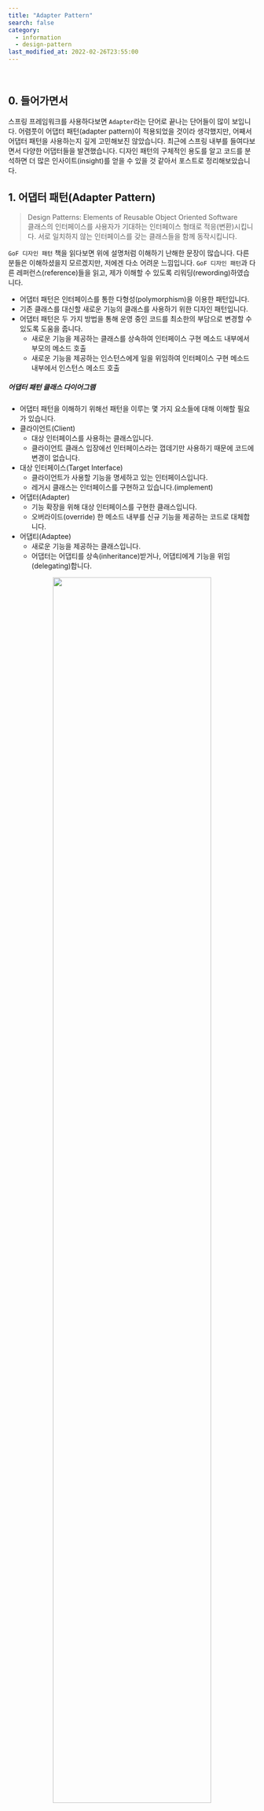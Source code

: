 ```yaml
---
title: "Adapter Pattern"
search: false
category:
  - information
  - design-pattern
last_modified_at: 2022-02-26T23:55:00
---
```


<br>

## 0. 들어가면서

스프링 프레임워크를 사용하다보면 `Adapter`라는 단어로 끝나는 단어들이 많이 보입니다. 
어렴풋이 어댑터 패턴(adapter pattern)이 적용되었을 것이라 생각했지만, 어째서 어댑터 패턴을 사용하는지 깊게 고민해보진 않았습니다. 
최근에 스프링 내부를 들여다보면서 다양한 어댑터들을 발견했습니다. 
디자인 패턴의 구체적인 용도를 알고 코드를 분석하면 더 많은 인사이트(insight)를 얻을 수 있을 것 같아서 포스트로 정리해보았습니다. 

## 1. 어댑터 패턴(Adapter Pattern)

> Design Patterns: Elements of Reusable Object Oriented Software<br>
> 클래스의 인터페이스를 사용자가 기대하는 인터페이스 형태로 적응(변환)시킵니다. 
> 서로 일치하지 않는 인터페이스를 갖는 클래스들을 함께 동작시킵니다. 

`GoF 디자인 패턴` 책을 읽다보면 위에 설명처럼 이해하기 난해한 문장이 많습니다. 
다른 분들은 이해하셨을지 모르겠지만, 저에겐 다소 어려운 느낌입니다. 
`GoF 디자인 패턴`과 다른 레퍼런스(reference)들을 읽고, 제가 이해할 수 있도록 리워딩(rewording)하였습니다. 
- 어댑터 패턴은 인터페이스를 통한 다형성(polymorphism)을 이용한 패턴입니다.
- 기존 클래스를 대신할 새로운 기능의 클래스를 사용하기 위한 디자인 패턴입니다. 
- 어댑터 패턴은 두 가지 방법을 통해 운영 중인 코드를 최소한의 부담으로 변경할 수 있도록 도움을 줍니다.
    - 새로운 기능을 제공하는 클래스를 상속하여 인터페이스 구현 메소드 내부에서 부모의 메소드 호출
    - 새로운 기능을 제공하는 인스턴스에게 일을 위임하여 인터페이스 구현 메소드 내부에서 인스턴스 메소드 호출

##### 어댑터 패턴 클래스 다이어그램
- 어댑터 패턴을 이해하기 위해선 패턴을 이루는 몇 가지 요소들에 대해 이해할 필요가 있습니다. 
- 클라이언트(Client)
    - 대상 인터페이스를 사용하는 클래스입니다.
    - 클라이언트 클래스 입장에선 인터페이스라는 껍데기만 사용하기 때문에 코드에 변경이 없습니다.
- 대상 인터페이스(Target Interface) 
    - 클라이언트가 사용할 기능을 명세하고 있는 인터페이스입니다.
    - 레거시 클래스는 인터페이스를 구현하고 있습니다.(implement) 
- 어댑터(Adapter)
    - 기능 확장을 위해 대상 인터페이스를 구현한 클래스입니다.
    - 오버라이드(override) 한 메소드 내부를 신규 기능을 제공하는 코드로 대체합니다.
- 어댑티(Adaptee)
    - 새로운 기능을 제공하는 클래스입니다.
    - 어댑터는 어댑티를 상속(inheritance)받거나, 어댑티에게 기능을 위임(delegating)합니다.

<p align="center">
    <img src="/images/adapter-pattern-01.JPG" width="80%" class="image__border">
</p>
<center>https://yaboong.github.io/design-pattern/2018/10/15/adapter-pattern/</center>

## 2. 어댑터 패턴 적용하기

이해도를 높히고자 간단한 예시 코드를 작성해보았습니다. 
어댑터 패턴을 적용하기 위한 시나리오와 클래스 구조는 다음과 같습니다. 
- 현재 사용자 세션 정보를 데이터베이스에 저장하고 있습니다.
- 속도 개선을 위해 레디스(redis) 같은 캐시 서비스를 사용하고 싶습니다.
- 운영하는 세션 관리 코드를 큰 변경 없이 새로운 기능으로 대체하고 싶습니다.
- `SessionHandler` 클래스
    - 어댑터 패턴에서 클라이언트 클래스 역할을 수행합니다.
    - 어플리케이션은 `SessionHandler` 클래스를 통해 사용자 세션 정보를 저장, 획득, 삭제합니다.
- `SessionRegistry` 인터페이스
    - 어댑터 패턴에서 대상 인터페이스 역할을 수행합니다.
    - `SessionHandler` 클래스는 `SessionRegistry` 구현체를 통해 세션 정보를 저장, 획득, 삭제합니다. 
- `JdbcSessionRegistry` 클래스
    - 어댑터 패턴에서 레거시 기능을 제공하는 클래스입니다. 
    - `SessionRegistry` 인터페이스를 구현하였으며, 데이터베이스에 세션 정보를 저장, 획득, 삭제합니다.

##### 클래스 다이어그램

<p align="center">
    <img src="/images/adapter-pattern-02.JPG" width="80%" class="image__border">
</p>

### 2.1. 기존 레거시 코드 살펴보기

#### 2.1.1. SessionHandler 클래스
- 어댑터 패턴에서 클라이언트 역할입니다.
- `getSession` 메소드 
    - `SessionRegistry` 구현체를 이용하여 `sessionId`에 해당하는 세션 정보를 가져옵니다.
    - 세션 정보가 없다면 예외를 발생시킵니다.
- `putSession` 메소드
    - `SessionRegistry` 구현체를 이용하여 `sessionId`에 매칭되는 세션 정보를 입력합니다.
    - 처리 시 예외가 발생하면 이를 한 차례 묶어서 던집니다.
- `deleteSession` 메소드
    - `SessionRegistry` 구현체를 이용하여 `sessionId`에 해당하는 세션 정보를 삭제합니다.
    - 처리 시 예외가 발생하면 이를 한 차례 묶어서 던집니다.
     
```java
package action.in.blog;

public class SessionHandler {

    private final SessionRegistry sessionRegistry;

    public SessionHandler(SessionRegistry sessionRegistry) {
        this.sessionRegistry = sessionRegistry;
    }

    public Object getSession(String sessionId) {
        Object session = sessionRegistry.getSession(sessionId);
        if (session == null) {
            throw new RuntimeException("session does not exist");
        }
        return session;
    }

    public void putSession(String sessionId, Object session) {
        try {
            sessionRegistry.putSession(sessionId, session);
        } catch (RuntimeException re) {
            new RuntimeException("error when putting session", re);
        }
    }

    public void deleteSession(String sessionId) {
        try {
            sessionRegistry.deleteSession(sessionId);
        } catch (RuntimeException re) {
            new RuntimeException("error when deleting session", re);
        }
    }
}
```

#### 2.1.2. SessionRegistry 인터페이스
- 어댑터 패턴에서 대상 인터페이스 역할입니다.
- 세션 레지스트리로서 세션을 저장, 삭제, 조회하는 기능을 제공합니다.

```java
package action.in.blog;

public interface SessionRegistry {

    Object getSession(String sessionId);

    void putSession(String sessionId, Object session);

    void deleteSession(String sessionId);
}
```

#### 2.1.3. JdbcSessionRegistry 클래스
- 기존에 사용하는 레거시 코드입니다.
- 대상 인터페이스를 구현하고 있습니다.
- 실제 쿼리를 수행하지 않고 로그로 기능을 표현하였습니다.

```java
package action.in.blog;

public class JdbcSessionRegistry implements SessionRegistry {

    @Override
    public Object getSession(String sessionId) {
        System.out.println("select s from tb_session s where session_id = " + sessionId);
        return new Object();
    }

    @Override
    public void putSession(String sessionId, Object session) {
        System.out.println(
                " insert into tb_session " +
                "   (session_id, session) " +
                " values " +
                "   (" + sessionId + ", " + session + " )" +
                " on duplicate key update " +
                "   session=" + session
        );
    }

    @Override
    public void deleteSession(String sessionId) {
        System.out.println("delete from tb_session s where session_id = " + sessionId);
    }
}
```

#### 2.1.4. RedisSessionClient 클래스
- 어댑터 패턴에서 어댑티(adaptee) 역할입니다.
- 레디스를 이용한 세션 관리 기능을 제공합니다.
- 실제 기능 대신 로그로 기능을 표현하였습니다.
- 타 부서에서 클래스 같은 라이브러리 형태로 제공받은 기능이라고 생각하면 이해하는데 도움이 됩니다.
    - 클래스로 받았으므로 개발자가 직접 수정 불가능합니다.

```java
package action.in.blog;

public class RedisSessionClient {

    public Object get(String sessionId) {
        System.out.println("find session by session_id(" + sessionId + ") from redis");
        return new Object();
    }

    public void post(String sessionId, Object session) {
        System.out.println("post session info(" +
                session +
                ") with session_id(" +
                sessionId +
                ") into redis");
    }

    public void delete(String sessionId) {
        System.out.println("delete session by session_id(" + sessionId + ") from redis");
    }
}
```

### 2.2. 어댑터 클래스 만들기

기존 레지스트리를 사용하는 코드를 레디스 클라이언트를 사용할 수 있도록 확장합니다. 
중간 어댑터 클래스가 우리가 일상 생활에 사용하는 콘센트 어댑터처럼 중간 변환 작업을 수행해줍니다. 
세션 핸들러 쪽에선 여전히 세션 레지스트리를 사용하는 것처럼 보이지만, 실제 내부에선 기존과 전혀 다른 메커니즘으로 세션 관리가 수행됩니다.

#### 2.2.1. 클래스 상속 어댑터 패턴

클래스 상속을 통해 어댑터 패턴을 구현합니다. 

##### 어댑터 클래스
- 어댑티 클래스를 부모 클래스로 상속받습니다.
- 대상 인터페이스를 구현합니다.
- 대상 인터페이스 내부 기능을 부모 클래스의 기능으로 대체합니다. 

```java
package action.in.blog.inheritance;

import action.in.blog.RedisSessionClient;
import action.in.blog.SessionRegistry;

public class ClientRegistryAdapter extends RedisSessionClient implements SessionRegistry {

    @Override
    public Object getSession(String sessionId) {
        return super.get(sessionId);
    }

    @Override
    public void putSession(String sessionId, Object session) {
        super.post(sessionId, session);
    }

    @Override
    public void deleteSession(String sessionId) {
        super.delete(sessionId);
    }
}
```

##### 코드 사용 위치 변경
- `SessionHandler` 클래스를 생성하는 코드만 변경합니다.
    - `JdbcSessionRegistry` 대신 `ClientRegistryAdapter` 인스턴스를 전달힙니다.
- 레거시 코드 변경은 없습니다. 
    - `SessionHandler` 클래스 
    - `SessionRegistry` 인터페이스
    - `JdbcSessionRegistry` 클래스

```java
package action.in.blog.inheritance;

import action.in.blog.SessionHandler;

public class InheritanceUsage {

    public static void main(String[] args) {

        // legacy
        // SessionHandler sessionHandler = new SessionHandler(new JdbcSessionRegistry());

        // new
        ClientRegistryAdapter adapter = new ClientRegistryAdapter();
        SessionHandler sessionHandler = new SessionHandler(adapter);

        sessionHandler.getSession("J12345");
    }
}
```

##### 변경된 클래스 다이어그램

<p align="center">
    <img src="/images/adapter-pattern-03.JPG" width="80%" class="image__border">
</p>

#### 2.2.2. 인스턴스 어댑터 패턴

위임을 통해 어댑터 패턴을 구현합니다.

##### 어댑터 클래스

```java
package action.in.blog.delegate;

import action.in.blog.RedisSessionClient;
import action.in.blog.SessionRegistry;

public class ClientRegistryAdapter implements SessionRegistry {

    private final RedisSessionClient redisSessionClient;

    public ClientRegistryAdapter(RedisSessionClient redisSessionClient) {
        this.redisSessionClient = redisSessionClient;
    }

    @Override
    public Object getSession(String sessionId) {
        return redisSessionClient.get(sessionId);
    }

    @Override
    public void putSession(String sessionId, Object session) {
        redisSessionClient.post(sessionId, session);
    }

    @Override
    public void deleteSession(String sessionId) {
        redisSessionClient.delete(sessionId);
    }
}
```

##### 코드 사용 위치 변경
- `SessionHandler` 클래스를 생성하는 코드만 변경합니다.
    - `ClientRegistryAdapter`에게 `RedisSessionClient` 인스턴스를 전달합니다.
    - `JdbcSessionRegistry` 대신 `ClientRegistryAdapter` 인스턴스를 전달힙니다.
- 레거시 코드 변경은 없습니다. 
    - `SessionHandler` 클래스 
    - `SessionRegistry` 인터페이스
    - `JdbcSessionRegistry` 클래스

```java
package action.in.blog.delegate;

import action.in.blog.RedisSessionClient;
import action.in.blog.SessionHandler;

public class DelegateUsage {

    public static void main(String[] args) {

        // legacy
        // SessionHandler sessionHandler = new SessionHandler(new JdbcSessionRegistry());

        // new
        RedisSessionClient adaptee = new RedisSessionClient();
        ClientRegistryAdapter adapter = new ClientRegistryAdapter(adaptee);
        SessionHandler sessionHandler = new SessionHandler(adapter);

        sessionHandler.getSession("J12345");
    }
}
```

##### 변경된 클래스 다이어그램

<p align="center">
    <img src="/images/adapter-pattern-04.JPG" width="80%" class="image__border">
</p>

## 3. Adapter pattern in Spring

`Spring` 프레임워크에서 어댑터 패턴이 적용된 케이스를 찾아보았습니다. 

### 3.1. GsonBuilderUtils 클래스
- 클래스 내부에 `Base64TypeAdapter`가 존재합니다.
- 클라이언트는 `Gson` 클래스입니다.
    - `GsonBuilder` 클래스는 `Gson` 객체를 만들 때 바이트 배열 (역)직렬화를 위한 어댑터를 주입할 것으로 예상됩니다.
    - `Gson` 객체는 어댑터 클래스를 이용해 바이트 배열 자료형에 대한 (역)직렬화 처리를 수행합니다.
- 대상 인터페이스는 `JsonSerializer` 입니다.
    - `serialize` 기능과 `deserialize` 기능을 새로운 기능으로 변경합니다.
- 어댑티 클래스는 `Base64Utils` 입니다.
    - 바이트 배열을 인코딩 된 문자열로 변경합니다.
    - 인코딩 된 문자열을 바이트 배열로 변경합니다.
- 어댑터 클래스는 `Base64TypeAdapter` 클래스입니다.
    - 바이트 배열에 대한 `Json` 직렬화, 역직렬화 기능을 새롭게 변경합니다. 
    - `Base64Utils` 클래스에게 직렬화, 역질렬화 일을 위임합니다.

```java
package org.springframework.http.converter.json;

// import classes

public abstract class GsonBuilderUtils {

    public GsonBuilderUtils() {
    }

    public static GsonBuilder gsonBuilderWithBase64EncodedByteArrays() {
        GsonBuilder builder = new GsonBuilder();
        builder.registerTypeHierarchyAdapter(byte[].class, new GsonBuilderUtils.Base64TypeAdapter());
        return builder;
    }

    private static class Base64TypeAdapter implements JsonSerializer<byte[]>, Base64TypeAdapter<byte[]> {
        private Base64TypeAdapter() {
        }

        public JsonElement serialize(byte[] src, Type typeOfSrc, JsonSerializationContext context) {
            return new JsonPrimitive(Base64Utils.encodeToString(src));
        }

        public byte[] deserialize(JsonElement json, Type type, JsonDeserializationContext cxt) {
            return Base64Utils.decodeFromString(json.getAsString());
        }
    }
}
```

### 3.2. RsaKeyConversionServicePostProcessor 클래스
- 내부적으로 두 개의 어댑터가 사용됩니다.
- `ResourceKeyConverterAdapter` 클래스
    - 클라이언트는 프레임워크 내부에서 `convet` 메소드를 호출하는 클래스입니다.
    - 대상 인터페이스는 `Converter`이며, `convert` 기능을 새로운 기능으로 변경합니다.
    - 어댑티는 `Converter` 인스턴스입니다.
        - `this.pemInputStreamConverter().andThen(this.autoclose(delegate))` 메소드 호출을 통해 생성됩니다.
- `ConverterPropertyEditorAdapter` 클래스
    - 클라이언트는 프레임워크 내부에서 `getAsText`, `setAsText` 메소드를 호출하는 클래스입니다.
    - 대상은 `PropertyEditorSupport` 클래스이며, `getAsText`, `setAsText` 기능을 새로운 기능으로 변경합니다.
    - 어댑티는 `ResourceKeyConverterAdapter` 어댑터 인스턴스입니다.

```java
package org.springframework.security.config.crypto;

// import classes

public class RsaKeyConversionServicePostProcessor implements BeanFactoryPostProcessor {

    private static final String CONVERSION_SERVICE_BEAN_NAME = "conversionService";
    private RsaKeyConversionServicePostProcessor.ResourceKeyConverterAdapter<RSAPublicKey> x509 = new RsaKeyConversionServicePostProcessor.ResourceKeyConverterAdapter(RsaKeyConverters.x509());
    private RsaKeyConversionServicePostProcessor.ResourceKeyConverterAdapter<RSAPrivateKey> pkcs8 = new RsaKeyConversionServicePostProcessor.ResourceKeyConverterAdapter(RsaKeyConverters.pkcs8());

    public RsaKeyConversionServicePostProcessor() {
    }

    public void setResourceLoader(ResourceLoader resourceLoader) {
        Assert.notNull(resourceLoader, "resourceLoader cannot be null");
        this.x509.setResourceLoader(resourceLoader);
        this.pkcs8.setResourceLoader(resourceLoader);
    }

    public void postProcessBeanFactory(ConfigurableListableBeanFactory beanFactory) throws BeansException {
        if (!this.hasUserDefinedConversionService(beanFactory)) {
            ConversionService service = beanFactory.getConversionService();
            if (service instanceof ConverterRegistry) {
                ConverterRegistry registry = (ConverterRegistry)service;
                registry.addConverter(String.class, RSAPrivateKey.class, this.pkcs8);
                registry.addConverter(String.class, RSAPublicKey.class, this.x509);
            } else {
                beanFactory.addPropertyEditorRegistrar((registryx) -> {
                    registryx.registerCustomEditor(RSAPublicKey.class, new RsaKeyConversionServicePostProcessor.ConverterPropertyEditorAdapter(this.x509));
                    registryx.registerCustomEditor(RSAPrivateKey.class, new RsaKeyConversionServicePostProcessor.ConverterPropertyEditorAdapter(this.pkcs8));
                });
            }

        }
    }

    private boolean hasUserDefinedConversionService(ConfigurableListableBeanFactory beanFactory) {
        return beanFactory.containsBean("conversionService") && beanFactory.isTypeMatch("conversionService", ConversionService.class);
    }

    static class ResourceKeyConverterAdapter<T extends Key> implements Converter<String, T> {
        private ResourceLoader resourceLoader = new DefaultResourceLoader();
        private final Converter<String, T> delegate;

        ResourceKeyConverterAdapter(Converter<InputStream, T> delegate) {
            this.delegate = this.pemInputStreamConverter().andThen(this.autoclose(delegate));
        }

        public T convert(String source) {
            return (Key)this.delegate.convert(source);
        }

        void setResourceLoader(ResourceLoader resourceLoader) {
            Assert.notNull(resourceLoader, "resourceLoader cannot be null");
            this.resourceLoader = resourceLoader;
        }

        private Converter<String, InputStream> pemInputStreamConverter() {
            return (source) -> {
                return source.startsWith("-----") ? this.toInputStream(source) : this.toInputStream(this.resourceLoader.getResource(source));
            };
        }

        private InputStream toInputStream(String raw) {
            return new ByteArrayInputStream(raw.getBytes(StandardCharsets.UTF_8));
        }

        private InputStream toInputStream(Resource resource) {
            try {
                return resource.getInputStream();
            } catch (IOException var3) {
                throw new UncheckedIOException(var3);
            }
        }

        private <T> Converter<InputStream, T> autoclose(Converter<InputStream, T> inputStreamKeyConverter) {
            return (inputStream) -> {
                try {
                    InputStream is = inputStream;
                    Object var3;
                    try {
                        var3 = inputStreamKeyConverter.convert(is);
                    } catch (Throwable var6) {
                        if (inputStream != null) {
                            try {
                                is.close();
                            } catch (Throwable var5) {
                                var6.addSuppressed(var5);
                            }
                        }
                        throw var6;
                    }
                    if (inputStream != null) {
                        inputStream.close();
                    }
                    return var3;
                } catch (IOException var7) {
                    throw new UncheckedIOException(var7);
                }
            };
        }
    }

    private static class ConverterPropertyEditorAdapter<T> extends PropertyEditorSupport {
        private final Converter<String, T> converter;

        ConverterPropertyEditorAdapter(Converter<String, T> converter) {
            this.converter = converter;
        }

        public String getAsText() {
            return null;
        }

        public void setAsText(String text) throws IllegalArgumentException {
            if (StringUtils.hasText(text)) {
                this.setValue(this.converter.convert(text));
            } else {
                this.setValue((Object)null);
            }
        }
    }
}
```

#### TEST CODE REPOSITORY
- <https://github.com/Junhyunny/blog-in-action/tree/master/2022-02-25-adapter-pattern>

#### REFERENCE
- [Design Patterns: Elements of Reusable Object Oriented Software][design-pattern-book-link]
- <https://stackoverflow.com/questions/1673841/examples-of-gof-design-patterns-in-javas-core-libraries/2707195#2707195>
- <https://zion830.tistory.com/44>
- <https://yaboong.github.io/design-pattern/2018/10/15/adapter-pattern/>

[design-pattern-book-link]: https://www.kyobobook.co.kr/product/detailViewKor.laf?mallGb=KOR&ejkGb=KOR&barcode=9791195444953